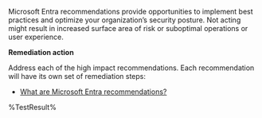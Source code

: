 Microsoft Entra recommendations provide opportunities to implement best practices and optimize your organization’s security posture. Not acting might result in increased surface area of risk or suboptimal operations or user experience.

**Remediation action**

Address each of the high impact recommendations. Each recommendation will have its own set of remediation steps: 

- [What are Microsoft Entra recommendations?](https://learn.microsoft.com/en-us/entra/identity/monitoring-health/overview-recommendations#recommendations-overview-table)
<!--- Results --->
%TestResult%
